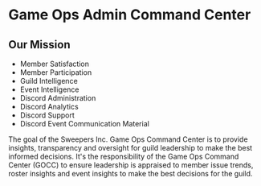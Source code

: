 # Game Ops Admin Command Center

## Our Mission

* Member Satisfaction
* Member Participation
* Guild Intelligence
* Event Intelligence
* Discord Administration
* Discord Analytics
* Discord Support
* Discord Event Communication Material

The goal of the Sweepers Inc. Game Ops Command Center is to provide insights, transparency and oversight for guild leadership to make the best informed decisions. It's the responsibility of the Game Ops Command Center (GOCC) to ensure leadership is appraised to member issue trends, roster insights and event insights to make the best decisions for the guild.
